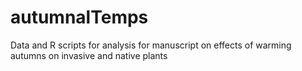 # autumnalTemps
Data and R scripts for analysis for manuscript on effects of warming autumns on invasive and native plants
